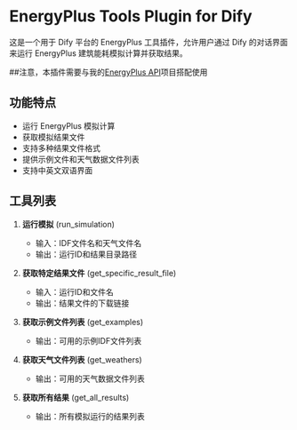 # EnergyPlus Tools Plugin for Dify

这是一个用于 Dify 平台的 EnergyPlus 工具插件，允许用户通过 Dify 的对话界面来运行 EnergyPlus 建筑能耗模拟计算并获取结果。

##注意，本插件需要与我的[EnergyPlus API](https://github.com/Hanxiao-Adam-Qi/EnergyPlus_FastAPI)项目搭配使用

## 功能特点

- 运行 EnergyPlus 模拟计算
- 获取模拟结果文件
- 支持多种结果文件格式
- 提供示例文件和天气数据文件列表
- 支持中英文双语界面

## 工具列表

1. **运行模拟** (run_simulation)
   - 输入：IDF文件名和天气文件名
   - 输出：运行ID和结果目录路径

2. **获取特定结果文件** (get_specific_result_file)
   - 输入：运行ID和文件名
   - 输出：结果文件的下载链接

3. **获取示例文件列表** (get_examples)
   - 输出：可用的示例IDF文件列表

4. **获取天气文件列表** (get_weathers)
   - 输出：可用的天气数据文件列表

5. **获取所有结果** (get_all_results)
   - 输出：所有模拟运行的结果列表


